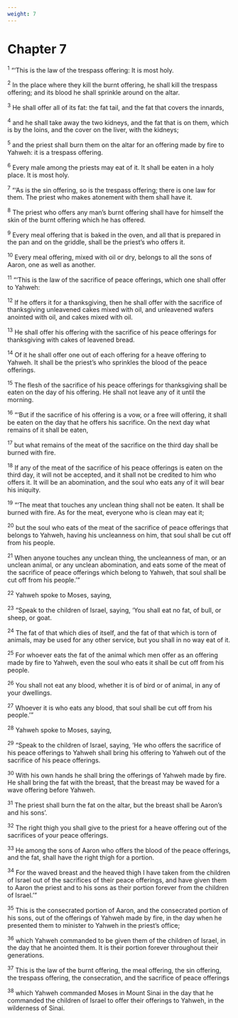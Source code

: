 ```yaml
---
weight: 7
---
```


# Chapter 7

<sup>1</sup> “‘This is the law of the trespass offering: It is most holy. 

<sup>2</sup> In the place where they kill the burnt offering, he shall kill the trespass offering; and its blood he shall sprinkle around on the altar. 

<sup>3</sup> He shall offer all of its fat: the fat tail, and the fat that covers the innards, 

<sup>4</sup> and he shall take away the two kidneys, and the fat that is on them, which is by the loins, and the cover on the liver, with the kidneys; 

<sup>5</sup> and the priest shall burn them on the altar for an offering made by fire to Yahweh: it is a trespass offering. 

<sup>6</sup> Every male among the priests may eat of it. It shall be eaten in a holy place. It is most holy. 

<sup>7</sup> “‘As is the sin offering, so is the trespass offering; there is one law for them. The priest who makes atonement with them shall have it. 

<sup>8</sup> The priest who offers any man’s burnt offering shall have for himself the skin of the burnt offering which he has offered. 

<sup>9</sup> Every meal offering that is baked in the oven, and all that is prepared in the pan and on the griddle, shall be the priest’s who offers it. 

<sup>10</sup> Every meal offering, mixed with oil or dry, belongs to all the sons of Aaron, one as well as another. 

<sup>11</sup> “‘This is the law of the sacrifice of peace offerings, which one shall offer to Yahweh: 

<sup>12</sup> If he offers it for a thanksgiving, then he shall offer with the sacrifice of thanksgiving unleavened cakes mixed with oil, and unleavened wafers anointed with oil, and cakes mixed with oil. 

<sup>13</sup> He shall offer his offering with the sacrifice of his peace offerings for thanksgiving with cakes of leavened bread. 

<sup>14</sup> Of it he shall offer one out of each offering for a heave offering to Yahweh. It shall be the priest’s who sprinkles the blood of the peace offerings. 

<sup>15</sup> The flesh of the sacrifice of his peace offerings for thanksgiving shall be eaten on the day of his offering. He shall not leave any of it until the morning. 

<sup>16</sup> “‘But if the sacrifice of his offering is a vow, or a free will offering, it shall be eaten on the day that he offers his sacrifice. On the next day what remains of it shall be eaten, 

<sup>17</sup> but what remains of the meat of the sacrifice on the third day shall be burned with fire. 

<sup>18</sup> If any of the meat of the sacrifice of his peace offerings is eaten on the third day, it will not be accepted, and it shall not be credited to him who offers it. It will be an abomination, and the soul who eats any of it will bear his iniquity. 

<sup>19</sup> “‘The meat that touches any unclean thing shall not be eaten. It shall be burned with fire. As for the meat, everyone who is clean may eat it; 

<sup>20</sup> but the soul who eats of the meat of the sacrifice of peace offerings that belongs to Yahweh, having his uncleanness on him, that soul shall be cut off from his people. 

<sup>21</sup> When anyone touches any unclean thing, the uncleanness of man, or an unclean animal, or any unclean abomination, and eats some of the meat of the sacrifice of peace offerings which belong to Yahweh, that soul shall be cut off from his people.’” 

<sup>22</sup> Yahweh spoke to Moses, saying, 

<sup>23</sup> “Speak to the children of Israel, saying, ‘You shall eat no fat, of bull, or sheep, or goat. 

<sup>24</sup> The fat of that which dies of itself, and the fat of that which is torn of animals, may be used for any other service, but you shall in no way eat of it. 

<sup>25</sup> For whoever eats the fat of the animal which men offer as an offering made by fire to Yahweh, even the soul who eats it shall be cut off from his people. 

<sup>26</sup> You shall not eat any blood, whether it is of bird or of animal, in any of your dwellings. 

<sup>27</sup> Whoever it is who eats any blood, that soul shall be cut off from his people.’” 

<sup>28</sup> Yahweh spoke to Moses, saying, 

<sup>29</sup> “Speak to the children of Israel, saying, ‘He who offers the sacrifice of his peace offerings to Yahweh shall bring his offering to Yahweh out of the sacrifice of his peace offerings. 

<sup>30</sup> With his own hands he shall bring the offerings of Yahweh made by fire. He shall bring the fat with the breast, that the breast may be waved for a wave offering before Yahweh. 

<sup>31</sup> The priest shall burn the fat on the altar, but the breast shall be Aaron’s and his sons’. 

<sup>32</sup> The right thigh you shall give to the priest for a heave offering out of the sacrifices of your peace offerings. 

<sup>33</sup> He among the sons of Aaron who offers the blood of the peace offerings, and the fat, shall have the right thigh for a portion. 

<sup>34</sup> For the waved breast and the heaved thigh I have taken from the children of Israel out of the sacrifices of their peace offerings, and have given them to Aaron the priest and to his sons as their portion forever from the children of Israel.’” 

<sup>35</sup> This is the consecrated portion of Aaron, and the consecrated portion of his sons, out of the offerings of Yahweh made by fire, in the day when he presented them to minister to Yahweh in the priest’s office; 

<sup>36</sup> which Yahweh commanded to be given them of the children of Israel, in the day that he anointed them. It is their portion forever throughout their generations. 

<sup>37</sup> This is the law of the burnt offering, the meal offering, the sin offering, the trespass offering, the consecration, and the sacrifice of peace offerings 

<sup>38</sup> which Yahweh commanded Moses in Mount Sinai in the day that he commanded the children of Israel to offer their offerings to Yahweh, in the wilderness of Sinai. 


